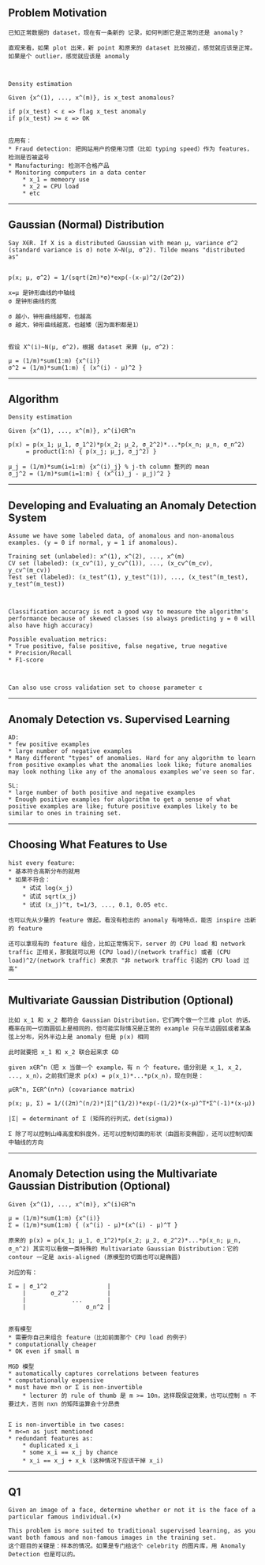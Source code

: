 ## Problem Motivation
	
	已知正常数据的 dataset，现在有一条新的 记录，如何判断它是正常的还是 anomaly？
	
	直观来看，如果 plot 出来，新 point 和原来的 dataset 比较接近，感觉就应该是正常。如果是个 outlier，感觉就应该是 anomaly
	
	
	
	Density estimation
	
	Given {x^(1), ..., x^(m)}, is x_test anomalous?
	
	if p(x_test) < ε => flag x_test anomaly
	if p(x_test) >= ε => OK
	
	
	应用有：
	* Fraud detection: 把网站用户的使用习惯（比如 typing speed）作为 features，检测是否被盗号
	* Manufacturing: 检测不合格产品
	* Monitoring computers in a data center
		* x_1 = memeory use
		* x_2 = CPU load
		* etc

-----

## Gaussian (Normal) Distribution		
	
	Say X∈R. If X is a distributed Gaussian with mean μ, variance σ^2 (standard variance is σ) note X~N(μ, σ^2). Tilde means "distributed as"
	
	
	p(x; μ, σ^2) = 1/(sqrt(2π)*σ)*exp(-(x-μ)^2/(2σ^2))
	
	x=μ 是钟形曲线的中轴线
	σ 是钟形曲线的宽
	
	σ 越小，钟形曲线越窄，也越高
	σ 越大，钟形曲线越宽，也越矮（因为面积都是1）
	
	
	假设 X^(i)~N(μ, σ^2)，根据 dataset 来算 (μ, σ^2)：
	
	μ = (1/m)*sum(1:m) {x^(i)}
	σ^2 = (1/m)*sum(1:m) { (x^(i) - μ)^2 }
	
-----

## Algorithm

	Density estimation
	
	Given {x^(1), ..., x^(m)}, x^(i)∈R^n
	
	p(x) = p(x_1; μ_1, σ_1^2)*p(x_2; μ_2, σ_2^2)*...*p(x_n; μ_n, σ_n^2)
		 = product(1:n) { p(x_j; μ_j, σ_j^2) }
	
	μ_j = (1/m)*sum(i=1:m) {x^(i)_j} % j-th column 整列的 mean
	σ_j^2 = (1/m)*sum(i=1:m) { (x^(i)_j - μ_j)^2 }
	
-----

## Developing and Evaluating an Anomaly Detection System

	Assume we have some labeled data, of anomalous and non-anomalous examples. (y = 0 if normal, y = 1 if anomalous). 

	Training set (unlabeled): x^(1), x^(2), ..., x^(m)
	CV set (labeled): (x_cv^(1), y_cv^(1)), ..., (x_cv^(m_cv), y_cv^(m_cv))
	Test set (labeled): (x_test^(1), y_test^(1)), ..., (x_test^(m_test), y_test^(m_test))
	
	
	
	Classification accuracy is not a good way to measure the algorithm's performance because of skewed classes (so always predicting y = 0 will also have high accuracy)
	
	Possible evaluation metrics: 
	* True positive, false positive, false negative, true negative 
	* Precision/Recall 
	* F1-score 
	
	
	
	Can also use cross validation set to choose parameter ε
	
-----

## Anomaly Detection vs. Supervised Learning

	AD:
	* few positive examples
	* large number of negative examples
	* Many different "types" of anomalies. Hard for any algorithm to learn from positive examples what the anomalies look like; future anomalies may look nothing like any of the anomalous examples we’ve seen so far.
	
	SL:
	* large number of both positive and negative examples
	* Enough positive examples for algorithm to get a sense of what positive examples are like; future positive examples likely to be similar to ones in training set.
	
-----

## Choosing What Features to Use

	hist every feature:
	* 基本符合高斯分布的就用
	* 如果不符合：
		* 试试 log(x_j)
		* 试试 sqrt(x_j)
		* 试试 (x_j)^t, t=1/3, ..., 0.1, 0.05 etc.
		
	也可以先从少量的 feature 做起，看没有检出的 anomaly 有啥特点，能否 inspire 出新的 feature
	
	还可以拿现有的 feature 组合，比如正常情况下，server 的 CPU load 和 network traffic 正相关，那我就可以用 (CPU load)/(network traffic) 或者 (CPU load)^2/(network traffic) 来表示 "非 network traffic 引起的 CPU load 过高"
	
----

## Multivariate Gaussian Distribution (Optional)

	比如 x_1 和 x_2 都符合 Gaussian Distribution，它们两个做一个三维 plot 的话，概率在同一切面圆弧上是相同的，但可能实际情况是正常的 example 只在半边圆弧或者某条弦上分布，另外半边上是 anomaly 但是 p(x) 相同
	
	此时就要把 x_1 和 x_2 联合起来求 GD
	
	given x∈R^n（把 x 当做一个 example，有 n 个 feature，值分别是 x_1, x_2, ..., x_n），之前我们是求 p(x) = p(x_1)*...*p(x_n)，现在则是：
	
	μ∈R^n, Σ∈R^(n*n) (covariance matrix)
	
	p(x; μ, Σ) = 1/((2π)^(n/2)*|Σ|^(1/2))*exp(-(1/2)*(x-μ)^T*Σ^(-1)*(x-μ))
	
	|Σ| = determinant of Σ (矩阵的行列式，det(sigma))
	
	Σ 除了可以控制山峰高度和斜度外，还可以控制切面的形状（由圆形变椭圆），还可以控制切面中轴线的方向
	
-----

## Anomaly Detection using the Multivariate Gaussian Distribution (Optional)

	Given {x^(1), ..., x^(m)}, x^(i)∈R^n
	
	μ = (1/m)*sum(1:m) {x^(i)}
	Σ = (1/m)*sum(1:m) { (x^(i) - μ)*(x^(i) - μ)^T }
	
	原来的 p(x) = p(x_1; μ_1, σ_1^2)*p(x_2; μ_2, σ_2^2)*...*p(x_n; μ_n, σ_n^2) 其实可以看做一类特殊的 Multivariate Gaussian Distribution：它的 contour 一定是 axis-aligned (原模型的切面也可以是椭圆)
	
	对应的有：
	
	Σ = | σ_1^2                 |
		|       σ_2^2           |
		|             ...       |
		|                 σ_n^2 |
	
	
	原有模型
	* 需要你自己来组合 feature（比如前面那个 CPU load 的例子）
	* computationally cheaper
	* OK even if small m
	
	MGD 模型
	* automatically captures correlations between features
	* computationally expensive
	* must have m>n or Σ is non-invertible
		* lecturer 的 rule of thumb 是 m >= 10n，这样既保证效果，也可以控制 n 不要过大，否则 nxn 的矩阵运算会十分昂贵
	
	
	Σ is non-invertible in two cases:
	* m<=n as just mentioned
	* redundant features as:
		* duplicated x_i
		* some x_i == x_j by chance
		* x_i == x_j + x_k (这种情况下应该干掉 x_i)
	
-----

## Q1

	Given an image of a face, determine whether or not it is the face of a particular famous individual.(×)
	
	This problem is more suited to traditional supervised learning, as you want both famous and non-famous images in the training set.
	这个题目的关键是：样本的情况。如果是专门给这个 celebrity 的图片库，用 Anomaly Detection 也是可以的。
	
	
	
	
	